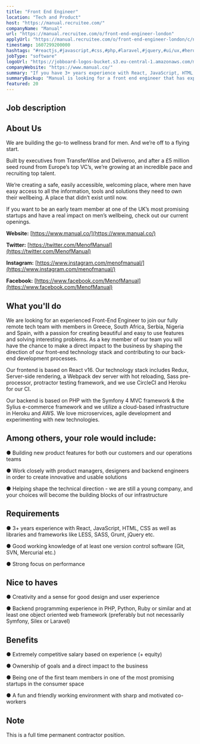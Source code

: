 ```yaml
---
title: "Front End Engineer"
location: "Tech and Product"
host: "https://manual.recruitee.com/"
companyName: "Manual"
url: "https://manual.recruitee.com/o/front-end-engineer-london"
applyUrl: "https://manual.recruitee.com/o/front-end-engineer-london/c/new"
timestamp: 1607299200000
hashtags: "#reactjs,#javascript,#css,#php,#laravel,#jquery,#ui/ux,#heroku"
jobType: "software"
logoUrl: "https://jobboard-logos-bucket.s3.eu-central-1.amazonaws.com/manual"
companyWebsite: "https://www.manual.co/"
summary: "If you have 3+ years experience with React, JavaScript, HTML, CSS as well as libraries and frameworks like LESS, SASS, Grunt, jQuery etc, Manual has a job opening for a front end engineer"
summaryBackup: "Manual is looking for a front end engineer that has experience in: #reactjs, #php, #javascript."
featured: 20
---
```


## Job description

## About Us

We are building the go-to wellness brand for men. And we’re off to a flying start.

Built by executives from TransferWise and Deliveroo, and after a £5 million seed round from Europe’s top VC’s, we’re growing at an incredible pace and recruiting top talent.

We’re creating a safe, easily accessible, welcoming place, where men have easy access to all the information, tools and solutions they need to own their wellbeing. A place that didn’t exist until now.

If you want to be an early team member at one of the UK’s most promising startups and have a real impact on men’s wellbeing, check out our current openings.

**Website:** [https://www.manual.co/](https://www.manual.co/)

**Twitter:** [https://twitter.com/MenofManual](https://twitter.com/MenofManual)

**Instagram:** [https://www.instagram.com/menofmanual/](https://www.instagram.com/menofmanual/)

**Facebook:** [https://www.facebook.com/MenofManual](https://www.facebook.com/MenofManual)

## What you'll do

We are looking for an experienced Front-End Engineer to join our fully remote tech team with members in Greece, South Africa, Serbia, Nigeria and Spain, with a passion for creating beautiful and easy to use features and solving interesting problems. As a key member of our team you will have the chance to make a direct impact to the business by shaping the direction of our front-end technology stack and contributing to our back-end development processes.

Our frontend is based on React v16. Our technology stack includes Redux, Server-side rendering, a Webpack dev server with hot reloading, Sass pre-processor, protractor testing framework, and we use CircleCI and Heroku for our CI.

Our backend is based on PHP with the Symfony 4 MVC framework & the Sylius e-commerce framework and we utilize a cloud-based infrastructure in Heroku and AWS. We love microservices, agile development and experimenting with new technologies.

## Among others, your role would include:

● Building new product features for both our customers and our operations teams

● Work closely with product managers, designers and backend engineers in order to create innovative and usable solutions

● Helping shape the technical direction - we are still a young company, and your choices will become the building blocks of our infrastructure

## Requirements

● 3+ years experience with React, JavaScript, HTML, CSS as well as libraries and frameworks like LESS, SASS, Grunt, jQuery etc.

● Good working knowledge of at least one version control software (Git, SVN, Mercurial etc.)

● Strong focus on performance

## Nice to haves

● Creativity and a sense for good design and user experience

● Backend programming experience in PHP, Python, Ruby or similar and at least one object oriented web framework (preferably but not necessarily Symfony, Silex or Laravel)

## Benefits

● Extremely competitive salary based on experience (+ equity)

● Ownership of goals and a direct impact to the business

● Being one of the first team members in one of the most promising startups in the consumer space

● A fun and friendly working environment with sharp and motivated co-workers

## Note

This is a full time permanent contractor position.
